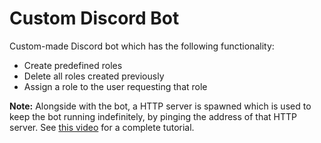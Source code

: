 # Custom Discord Bot

Custom-made Discord bot which has the following functionality:
- Create predefined roles
- Delete all roles created previously
- Assign a role to the user requesting that role

**Note:** Alongside with the bot, a HTTP server is spawned which 
is used to keep the bot running indefinitely, by pinging the 
address of that HTTP server. 
See [this video](https://www.youtube.com/watch?v=SPTfmiYiuok) for a
complete tutorial.
